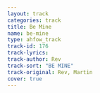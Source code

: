 ```yaml
---
layout: track
categories: track
title: Be Mine
name: be-mine
type: ahfow_track
track-id: 176
track-lyrics: 
track-author: Rev
track-sort: "BE MINE"
track-original: Rev, Martin
cover: true
---
```

